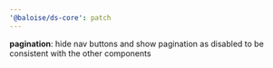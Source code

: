```yaml
---
'@baloise/ds-core': patch
---
```


**pagination**: hide nav buttons and show pagination as disabled to be consistent with the other components
